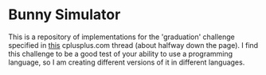 # Bunny Simulator

This is a repository of implementations for the 'graduation' challenge specified in [this](http://www.cplusplus.com/forum/articles/12974/) cplusplus.com thread (about halfway down the page). I find this challenge to be a good test of your ability to use a programming language, so I am creating different versions of it in different languages.
 

